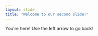 ```yaml
---
layout: slide
title: "Welcome to our second slide!"
---
```

You're here!
Use the left arrow to go back!
